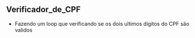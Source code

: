 ## Verificador_de_CPF
- Fazendo um loop que verificando se os dois ultimos digitos do CPF são validos

